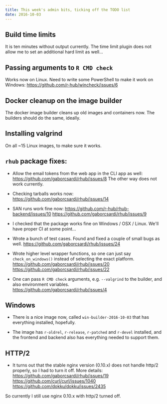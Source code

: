 ```yaml
---
title: This week's admin bits, ticking off the TODO list
date: 2016-10-03
---
```


## Build time limits

It is ten minutes without output currently. The time limit plugin does not allow me to set an additional hard limit as well...

## Passing arguments to `R CMD check`

Works now on Linux. Need to write some PowerShell to make it work on Windows: https://github.com/r-hub/wincheck/issues/6

## Docker cleanup on the image builder

The docker image builder cleans up old images and containers now.
The builders should do the same, ideally.

## Installing valgrind

On all ~15 Linux images, to make sure it works.

## `rhub` package fixes:

* Allow the email tokens from the web app in the CLI app as well: https://github.com/gaborcsardi/rhub/issues/8 The other way does not work currently.

* Checking tarballs works now: https://github.com/gaborcsardi/rhub/issues/14

* SAN runs work fine now: https://github.com/r-hub/rhub-backend/issues/10 https://github.com/gaborcsardi/rhub/issues/9

* I checked that the package works fine on Windows / OSX / Linux. We'll have proper CI at some point...

* Wrote a bunch of test cases. Found and fixed a couple of small bugs as well. https://github.com/gaborcsardi/rhub/issues/24

* Wrote higher level wrapper functions, so one can just say `check_on_windows()` instead of selecting the exact platform. https://github.com/gaborcsardi/rhub/issues/20 https://github.com/gaborcsardi/rhub/issues/22

* One can pass `R CMD check` arguments, e.g. `--valgrind` to the builder, and also environment variables. https://github.com/gaborcsardi/rhub/issues/4

## Windows

* There is a nice image now, called `win-builder-2016-10-03` that has everything installed, hopefully.

* The image has `r-oldrel`, `r-release`, `r-patched` and `r-devel` installed, and the frontend and backend also has everything needed to support them.

## HTTP/2

* It turns out that the stable nginx version (0.10.x) does not handle http/2 properly, so I had to turn it off. More details: https://github.com/gaborcsardi/rhub/issues/19 https://github.com/curl/curl/issues/1040 https://github.com/dokku/dokku/issues/2435

So currently I still use nginx 0.10.x with http/2 turned off.
